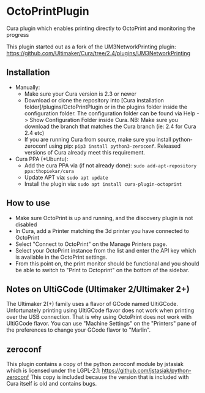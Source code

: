 # OctoPrintPlugin
Cura plugin which enables printing directly to OctoPrint and monitoring the progress

This plugin started out as a fork of the UM3NetworkPrinting plugin:
https://github.com/Ultimaker/Cura/tree/2.4/plugins/UM3NetworkPrinting

Installation
----
* Manually:
  - Make sure your Cura version is 2.3 or newer
  - Download or clone the repository into [Cura installation folder]/plugins/OctoPrintPlugin
    or in the plugins folder inside the configuration folder. The configuration folder can be
    found via Help -> Show Configuration Folder inside Cura.
    NB: Make sure you download the branch that matches the Cura branch (ie: 2.4 for Cura 2.4 etc)
  - If you are running Cura from source, make sure you install python-zeroconf using pip:
    ```pip3 install python3-zeroconf```.
    Released versions of Cura already meet this requirement.
* Cura PPA (*Ubuntu):
  - Add the cura PPA via (if not already done): `sudo add-apt-repository ppa:thopiekar/cura`
  - Update APT via: `sudo apt update`
  - Install the plugin via: `sudo apt install cura-plugin-octoprint`


How to use
----
- Make sure OctoPrint is up and running, and the discovery plugin is not disabled
- In Cura, add a Printer matching the 3d printer you have connected to OctoPrint
- Select "Connect to OctoPrint" on the Manage Printers page.
- Select your OctoPrint instance from the list and enter the API key which is
  available in the OctoPrint settings.
- From this point on, the print monitor should be functional and you should be
  able to switch to "Print to Octoprint" on the bottom of the sidebar.

Notes on UltiGCode (Ultimaker 2/Ultimaker 2+)
----
The Ultimaker 2(+) family uses a flavor of GCode named UltiGCode. Unfortunately printing
using UltiGCode flavor does not work when printing over the USB connection. That is why
using OctoPrint does not work with UltiGCode flavor. You can use "Machine Settings" on
the "Printers" pane of the preferences to change your GCode flavor to "Marlin".

zeroconf
----
This plugin contains a copy of the python zeroconf module by jstasiak which is licensed under the LGPL-2.1:
https://github.com/jstasiak/python-zeroconf
This copy is included because the version that is included with Cura itself is old and contains bugs.
